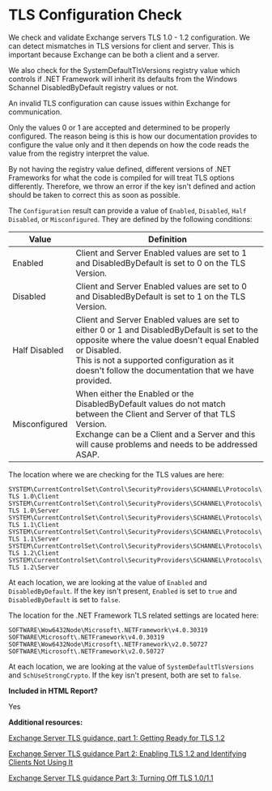 # TLS Configuration Check

We check and validate Exchange servers TLS 1.0 - 1.2 configuration. We can detect mismatches in TLS versions for client and server. This is important because Exchange can be both a client and a server.

We also check for the SystemDefaultTlsVersions registry value which controls if .NET Framework will inherit its defaults from the Windows Schannel DisabledByDefault registry values or not.

An invalid TLS configuration can cause issues within Exchange for communication.

Only the values 0 or 1 are accepted and determined to be properly configured. The reason being is this is how our documentation provides to configure the value only and it then depends on how the code reads the value from the registry interpret the value.

By not having the registry value defined, different versions of .NET Frameworks for what the code is compiled for will treat TLS options differently. Therefore, we throw an error if the key isn't defined and action should be taken to correct this as soon as possible.

The `Configuration` result can provide a value of `Enabled`, `Disabled`, `Half Disabled`, or `Misconfigured`. They are defined by the following conditions:

Value | Definition
------|-----------
Enabled | Client and Server Enabled values are set to 1 and DisabledByDefault is set to 0 on the TLS Version.
Disabled | Client and Server Enabled values are set to 0 and DisabledByDefault is set to 1 on the TLS Version.
Half Disabled | Client and Server Enabled values are set to either 0 or 1 and DisabledByDefault is set to the opposite where the value doesn't equal Enabled or Disabled.<br>This is not a supported configuration as it doesn't follow the documentation that we have provided.
Misconfigured | When either the Enabled or the DisabledByDefault values do not match between the Client and Server of that TLS Version.<br>Exchange can be a Client and a Server and this will cause problems and needs to be addressed ASAP.

The location where we are checking for the TLS values are here:

`SYSTEM\CurrentControlSet\Control\SecurityProviders\SCHANNEL\Protocols\TLS 1.0\Client`
`SYSTEM\CurrentControlSet\Control\SecurityProviders\SCHANNEL\Protocols\TLS 1.0\Server`
`SYSTEM\CurrentControlSet\Control\SecurityProviders\SCHANNEL\Protocols\TLS 1.1\Client`
`SYSTEM\CurrentControlSet\Control\SecurityProviders\SCHANNEL\Protocols\TLS 1.1\Server`
`SYSTEM\CurrentControlSet\Control\SecurityProviders\SCHANNEL\Protocols\TLS 1.2\Client`
`SYSTEM\CurrentControlSet\Control\SecurityProviders\SCHANNEL\Protocols\TLS 1.2\Server`

At each location, we are looking at the value of `Enabled` and `DisabledByDefault`. If the key isn't present, `Enabled` is set to `true` and `DisabledByDefault` is set to `false`.

The location for the .NET Framework TLS related settings are located here:

`SOFTWARE\Wow6432Node\Microsoft\.NETFramework\v4.0.30319`
`SOFTWARE\Microsoft\.NETFramework\v4.0.30319`
`SOFTWARE\Wow6432Node\Microsoft\.NETFramework\v2.0.50727`
`SOFTWARE\Microsoft\.NETFramework\v2.0.50727`

At each location, we are looking at the value of `SystemDefaultTlsVersions` and `SchUseStrongCrypto`. If the key isn't present, both are set to `false`.

**Included in HTML Report?**

Yes

**Additional resources:**

[Exchange Server TLS guidance, part 1: Getting Ready for TLS 1.2](https://techcommunity.microsoft.com/t5/Exchange-Team-Blog/Exchange-Server-TLS-guidance-part-1-Getting-Ready-for-TLS-1-2/ba-p/607649)

[Exchange Server TLS guidance Part 2: Enabling TLS 1.2 and Identifying Clients Not Using It](https://techcommunity.microsoft.com/t5/Exchange-Team-Blog/Exchange-Server-TLS-guidance-Part-2-Enabling-TLS-1-2-and/ba-p/607761)

[Exchange Server TLS guidance Part 3: Turning Off TLS 1.0/1.1](https://techcommunity.microsoft.com/t5/Exchange-Team-Blog/Exchange-Server-TLS-guidance-Part-3-Turning-Off-TLS-1-0-1-1/ba-p/607898)

